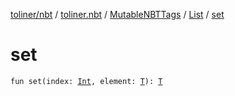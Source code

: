 [toliner/nbt](../../../index.md) / [toliner.nbt](../../index.md) / [MutableNBTTags](../index.md) / [List](index.md) / [set](./set.md)

# set

`fun set(index: `[`Int`](https://kotlinlang.org/api/latest/jvm/stdlib/kotlin/-int/index.html)`, element: `[`T`](index.md#T)`): `[`T`](index.md#T)